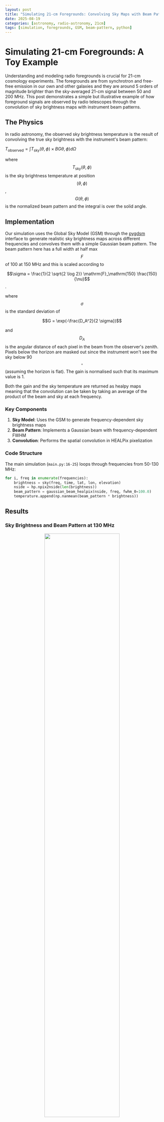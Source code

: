 ```yaml
---
layout: post
title: "Simulating 21-cm Foregrounds: Convolving Sky Maps with Beam Patterns"
date: 2025-08-19
categories: [astronomy, radio-astronomy, 21cm]
tags: [simulation, foregrounds, GSM, beam-pattern, python]
---
```


# Simulating 21-cm Foregrounds: A Toy Example

Understanding and modeling radio foregrounds is crucial for 21-cm cosmology experiments. The foregrounds are from synchrotron and free-free emission in our own and other galaxies and they are around 5 orders of magnitude brighter than the sky-averaged 21-cm signal between 50 and 200 MHz. This post demonstrates a simple but illustrative example of how foreground signals are observed by radio telescopes through the convolution of sky brightness maps with instrument beam patterns.

## The Physics

In radio astronomy, the observed sky brightness temperature is the result of convolving the true sky brightness with the instrument's beam pattern:


$T_\mathrm{observed} = \int T_\mathrm{sky}(\theta,\phi) \times BG\theta, \phi) d\Omega$


where $$T_\mathrm{sky}(\theta,\phi)$$ is the sky brightness temperature at position $$(\theta, \phi)$$, $$G(\theta, \phi)$$ is the normalized beam pattern and the integral is over the solid angle.

## Implementation

Our simulation uses the Global Sky Model (GSM) through the [pygdsm](https://github.com/telegraphic/pygdsm) interface to generate realistic sky brightness maps across different frequencies and convolves them with a simple Gaussian beam pattern. The beam pattern here has a full width at half max $$F$$ of 100 at 150 MHz and this is scaled according to

$$\sigma = \frac{1}{2 \sqrt{2 \log 2}} \mathrm{F}_\mathrm{150} \frac{150}{\nu}$$.

where $$\sigma$$ is the standard deviation of 

$$G = \exp(-\frac{D_A^2}{2 \sigma})$$

and $$D_A$$ is the angular distance of each pixel in the beam from the observer's zenith. Pixels below the horizon are masked out since the instrument won't see the sky below 90$$^\circ$$ (assuming the horizon is flat). The gain is normalised such that its maximum value is 1. 

Both the gain and the sky temperature are returned as healpy maps meaning that the convolution can be taken by taking an average of the product of the beam and sky at each frequency.

### Key Components

1. **Sky Model**: Uses the GSM to generate frequency-dependent sky brightness maps
2. **Beam Pattern**: Implements a Gaussian beam with frequency-dependent FWHM
3. **Convolution**: Performs the spatial convolution in HEALPix pixelization

### Code Structure

The main simulation (`main.py:16-25`) loops through frequencies from 50-130 MHz:

```python
for i, freq in enumerate(frequencies):
    brightness = sky(freq, time, lat, lon, elevation)
    nside = hp.npix2nside(len(brightness))
    beam_pattern = gaussian_beam_healpix(nside, freq, fwhm_0=100.0)
    temperature.append(np.nanmean(beam_pattern * brightness))
```

## Results

### Sky Brightness and Beam Pattern at 130 MHz

<center><img src="{{ site.url }}/assets/posts/beam_sky_pattern.png" width="70%" alt-text="Sky and Beam Pattern"></center>

The left panel shows the sky brightness temperature from the GSM at 130 MHz on a logarithmic scale. The galactic plane is clearly visible as a bright band in the sky, with synchrotron emission dominating at these frequencies. The right panel shows the Gaussian beam pattern (G) used in the convolution.

### Frequency Dependence

<center><img src="{{ site.url }}/assets/posts/sky_brightness_vs_frequency.png" width="70%" alt-text="Sky Brightness vs Frequency"></center>

The convolved sky brightness shows the expected steep frequency dependence, dropping from ~6500 K at 50 MHz to ~400 K at 130 MHz. This $$\approx \nu^{-2.5}$$ scaling is characteristic of galactic synchrotron emission, the dominant foreground component at these frequencies.

## Physical Interpretation

The simulation demonstrates several key aspects of 21-cm foreground modeling:

1. **Spectral Smoothness**: Foregrounds vary smoothly with frequency, unlike the 21-cm signal
2. **Spatial Structure**: The galactic plane dominates the emission pattern
3. **Beam Dilution**: The finite beam size averages over spatial variations in the sky

This toy example provides a foundation for understanding more sophisticated foreground modeling techniques used in actual 21-cm experiments.

## Repository

The complete code for this simulation is available on GitHub: [foregrounds](https://github.com/harrybevins/foregrounds).

---

*This simulation was created as an educational example of 21-cm foreground modeling techniques.*